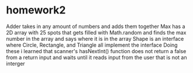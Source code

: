 # homework2
Adder takes in any amount of numbers and adds them together
Max has a 2D array with 25 spots that gets filled with Math.random and finds the max number in the array and says where it is in the array
Shape is an interface where Circle, Rectangle, and Triangle all implement the interface
Doing these i learned that scanner's hasNextInt() function does not return a false from a return input and waits until it reads input from the user that is not an interger

